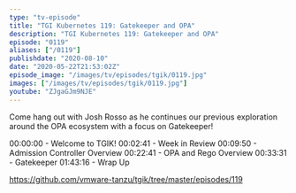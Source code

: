 ```yaml
---
type: "tv-episode"
title: "TGI Kubernetes 119: Gatekeeper and OPA"
description: "TGI Kubernetes 119: Gatekeeper and OPA"
episode: "0119"
aliases: ["/0119"]
publishdate: "2020-08-10"
date: "2020-05-22T21:53:02Z"
episode_image: "/images/tv/episodes/tgik/0119.jpg"
images: ["/images/tv/episodes/tgik/0119.jpg"]
youtube: "ZJgaGJm9NJE"
---
```


Come hang out with Josh Rosso as he continues our previous exploration around the OPA ecosystem with a focus on Gatekeeper!

00:00:00 - Welcome to TGIK!
00:02:41 - Week in Review
00:09:50 - Admission Controller Overview
00:22:41 - OPA and Rego Overview
00:33:31 - Gatekeeper
01:43:16 - Wrap Up

https://github.com/vmware-tanzu/tgik/tree/master/episodes/119


